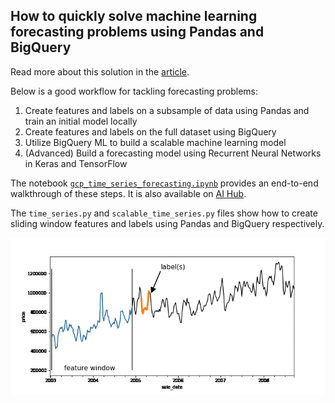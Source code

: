 ## How to quickly solve machine learning forecasting problems using Pandas and BigQuery

Read more about this solution in the [article](https://cloud.google.com/blog/products/ai-machine-learning/how-to-quickly-solve-machine-learning-forecasting-problems-using-pandas-and-bigquery).

Below is a good workflow for tackling forecasting problems:

1. Create features and labels on a subsample of data using Pandas and train an initial model locally
2. Create features and labels on the full dataset using BigQuery
3. Utilize BigQuery ML to build a scalable machine learning model
4. (Advanced) Build a forecasting model using Recurrent Neural Networks in Keras and TensorFlow

The notebook [`gcp_time_series_forecasting.ipynb`](gcp_time_series_forecasting.ipynb) provides an end-to-end walkthrough of these steps. It is also available on [AI Hub](https://aihub.cloud.google.com/u/0/p/products%2F167a3129-a605-49eb-9f51-c9b32984c0b6/v/1/downloadpage).

The `time_series.py` and `scalable_time_series.py` files show how to create sliding window features and labels using Pandas and BigQuery respectively.

![](rolling_window.gif)
